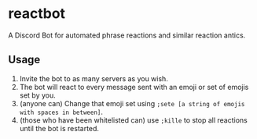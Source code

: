 # reactbot

A Discord Bot for automated phrase reactions and similar reaction antics.

## Usage

1. Invite the bot to as many servers as you wish.
1. The bot will react to every message sent with an emoji or set of emojis set by you.
1. (anyone can) Change that emoji set using `;sete [a string of emojis with spaces in between]`.
1. (those who have been whitelisted can) use `;kille` to stop all reactions until the bot is restarted.
